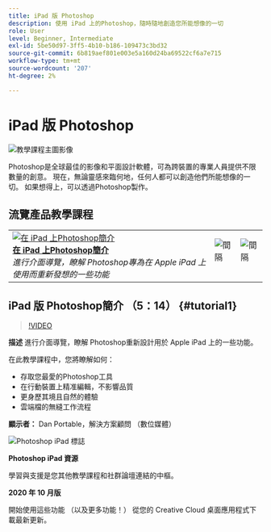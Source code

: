 ```yaml
---
title: iPad 版 Photoshop
description: 使用 iPad 上的Photoshop，隨時隨地創造您所能想像的一切
role: User
level: Beginner, Intermediate
exl-id: 5be50d97-3ff5-4b10-b186-109473c3bd32
source-git-commit: 6b819aef801e003e5a160d24ba69522cf6a7e715
workflow-type: tm+mt
source-wordcount: '207'
ht-degree: 2%

---
```


# iPad 版 Photoshop

![教學課程主圖影像](../assets/PSoniPad.jpg)

Photoshop是全球最佳的影像和平面設計軟體，可為跨裝置的專業人員提供不限數量的創意。 現在，無論靈感來臨何地，任何人都可以創造他們所能想像的一切。 如果想得上，可以透過Photoshop製作。

## 流覽產品教學課程

<table style="table-layout:fixed">
<tr>
 <td>
   <a href="photoshopipad.md#tutorial1">
      <img alt="在 iPad 上Photoshop簡介" src="../assets/PSiPad_thumbnail.jpg" />
   </a>
    <div>
   <a href="photoshopipad.md#tutorial1"><strong>在 iPad 上Photoshop簡介</strong></a>
    </div>
    <em>進行介面導覽，瞭解 Photoshop專為在 Apple iPad 上使用而重新發想的一些功能</em>
    <br>
  </td>
  <td>
    <img alt="間隔" src="../assets/Whitespacer.png" />
    <div>
    <br>
  </td>
  <td>
    <img alt="間隔" src="../assets/Whitespacer.png" />
    <div>
    <br>
  </td>
</tr>
</table>

## iPad 版 Photoshop簡介 （5：14） {#tutorial1}

>[!VIDEO](https://video.tv.adobe.com/v/326899?hidetitle=true)

**描述**
進行介面導覽，瞭解 Photoshop重新設計用於 Apple iPad 上的一些功能。

在此教學課程中，您將瞭解如何：
* 存取您最愛的Photoshop工具
* 在行動裝置上精准編輯，不影響品質
* 更身歷其境且自然的體驗
* 雲端檔的無縫工作流程

**顯示者：**
Dan Portable，解決方案顧問 （數位媒體）

![Photoshop iPad 標誌](../assets/ps_appicon_96.png)

**Photoshop iPad 資源**

[](https://helpx.adobe.com/support/photoshop.html)學習與支援是您其他教學課程和社群論壇連結的中樞。

**2020 年 10 月版**

開始使用這些功能 （以及更多功能！） 從您的 Creative Cloud 桌面應用程式下載最新更新。
